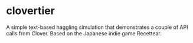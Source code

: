 clovertier
==========

A simple text-based haggling simulation that demonstrates a couple of API calls from Clover. Based on the Japanese indie game Recettear.
